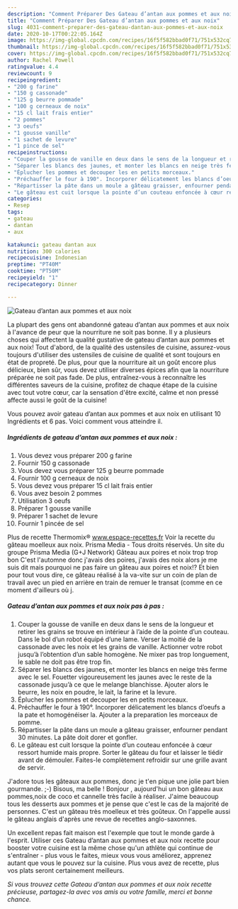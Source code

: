 ```yaml
---
description: "Comment Préparer Des Gateau d’antan aux pommes et aux noix"
title: "Comment Préparer Des Gateau d’antan aux pommes et aux noix"
slug: 4031-comment-preparer-des-gateau-dantan-aux-pommes-et-aux-noix
date: 2020-10-17T00:22:05.164Z
image: https://img-global.cpcdn.com/recipes/16f5f582bbad0f71/751x532cq70/gateau-dantan-aux-pommes-et-aux-noix-photo-principale-de-la-recette.jpg
thumbnail: https://img-global.cpcdn.com/recipes/16f5f582bbad0f71/751x532cq70/gateau-dantan-aux-pommes-et-aux-noix-photo-principale-de-la-recette.jpg
cover: https://img-global.cpcdn.com/recipes/16f5f582bbad0f71/751x532cq70/gateau-dantan-aux-pommes-et-aux-noix-photo-principale-de-la-recette.jpg
author: Rachel Powell
ratingvalue: 4.4
reviewcount: 9
recipeingredient:
- "200 g farine"
- "150 g cassonade"
- "125 g beurre pommade"
- "100 g cerneaux de noix"
- "15 cl lait frais entier"
- "2 pommes"
- "3 oeufs"
- "1 gousse vanille"
- "1 sachet de levure"
- "1 pince de sel"
recipeinstructions:
- "Couper la gousse de vanille en deux dans le sens de la longueur et retirer les grains se trouve en intérieur à l’aide de la pointe d’un couteau. Dans le bol d’un robot équipé d’une lame. Verser la moitié de la cassonade avec les noix et les grains de vanille. Actionner votre robot jusqu’à l’obtention d’un sable homogène. Ne mixer pas trop longuement, le sable ne doit pas être trop fin."
- "Séparer les blancs des jaunes, et monter les blancs en neige très ferme avec le sel. Fouetter vigoureusement les jaunes avec le reste de la cassonade jusqu’à ce que le melange blanchisse. Ajouter alors le beurre, les noix en poudre, le lait, la farine et la levure."
- "Éplucher les pommes et decouper les en petits morceaux."
- "Préchauffer le four à 190°. Incorporer délicatement les blancs d’oeufs a la pate et homogénéiser la. Ajouter a la preparation les morceaux de pomme."
- "Répartisser la pâte dans un moule a gâteau graisser, enfourner pendant 30 minutes. La pâte doit dorer et gonfler."
- "Le gâteau est cuit lorsque la pointe d’un couteau enfoncée à cœur ressort humide mais propre. Sorter le gâteau du four et laisser le tiédir avant de démouler. Faites-le complètement refroidir sur une grille avant de servir."
categories:
- Resep
tags:
- gateau
- dantan
- aux

katakunci: gateau dantan aux 
nutrition: 300 calories
recipecuisine: Indonesian
preptime: "PT40M"
cooktime: "PT50M"
recipeyield: "1"
recipecategory: Dinner

---
```



![Gateau d’antan aux pommes et aux noix](https://img-global.cpcdn.com/recipes/16f5f582bbad0f71/751x532cq70/gateau-dantan-aux-pommes-et-aux-noix-photo-principale-de-la-recette.jpg)

La plupart des gens ont abandonné gateau d’antan aux pommes et aux noix à l'avance de peur que la nourriture ne soit pas bonne. Il y a plusieurs choses qui affectent la qualité gustative de gateau d’antan aux pommes et aux noix! Tout d'abord, de la qualité des ustensiles de cuisine, assurez-vous toujours d'utiliser des ustensiles de cuisine de qualité et sont toujours en état de propreté. De plus, pour que la nourriture ait un goût encore plus délicieux, bien sûr, vous devez utiliser diverses épices afin que la nourriture préparée ne soit pas fade. De plus, entraînez-vous à reconnaître les différentes saveurs de la cuisine, profitez de chaque étape de la cuisine avec tout votre cœur, car la sensation d'être excité, calme et non pressé affecte aussi le goût de la cuisine!

<!--inarticleads1-->

Vous pouvez avoir gateau d’antan aux pommes et aux noix en utilisant 10 Ingrédients et 6 pas. Voici comment vous atteindre il.

##### Ingrédients de gateau d’antan aux pommes et aux noix :

1. Vous devez vous préparer 200 g farine
1. Fournir 150 g cassonade
1. Vous devez vous préparer 125 g beurre pommade
1. Fournir 100 g cerneaux de noix
1. Vous devez vous préparer 15 cl lait frais entier
1. Vous avez besoin 2 pommes
1. Utilisation 3 oeufs
1. Préparer 1 gousse vanille
1. Préparer 1 sachet de levure
1. Fournir 1 pincée de sel


Plus de recette Thermomix® www.espace-recettes.fr Voir la recette du gâteau moelleux aux noix. Prisma Media - Tous droits réservés. Un site du groupe Prisma Media (G+J Network) Gâteau aux poires et noix trop trop bon C&#39;est l&#39;automne donc j&#39;avais des poires, j&#39;avais des noix alors je me suis dit mais pourquoi ne pas faire un gâteau aux poires et noix!? Et bien pour tout vous dire, ce gâteau réalisé à la va-vite sur un coin de plan de travail avec un pied en arrière en train de remuer le transat (comme en ce moment d&#39;ailleurs où j. 

<!--inarticleads2-->

##### Gateau d’antan aux pommes et aux noix pas à pas :

1. Couper la gousse de vanille en deux dans le sens de la longueur et retirer les grains se trouve en intérieur à l’aide de la pointe d’un couteau. Dans le bol d’un robot équipé d’une lame. Verser la moitié de la cassonade avec les noix et les grains de vanille. Actionner votre robot jusqu’à l’obtention d’un sable homogène. Ne mixer pas trop longuement, le sable ne doit pas être trop fin.
1. Séparer les blancs des jaunes, et monter les blancs en neige très ferme avec le sel. Fouetter vigoureusement les jaunes avec le reste de la cassonade jusqu’à ce que le melange blanchisse. Ajouter alors le beurre, les noix en poudre, le lait, la farine et la levure.
1. Éplucher les pommes et decouper les en petits morceaux.
1. Préchauffer le four à 190°. Incorporer délicatement les blancs d’oeufs a la pate et homogénéiser la. Ajouter a la preparation les morceaux de pomme.
1. Répartisser la pâte dans un moule a gâteau graisser, enfourner pendant 30 minutes. La pâte doit dorer et gonfler.
1. Le gâteau est cuit lorsque la pointe d’un couteau enfoncée à cœur ressort humide mais propre. Sorter le gâteau du four et laisser le tiédir avant de démouler. Faites-le complètement refroidir sur une grille avant de servir.


J&#39;adore tous les gâteaux aux pommes, donc je t&#39;en pique une jolie part bien gourmande. ;-) Bisous, ma belle ! Bonjour , aujourd&#39;hui un bon gâteau aux pommes,noix de coco et cannelle très facile à réaliser. J&#39;aime beaucoup tous les desserts aux pommes et je pense que c&#39;est le cas de la majorité de personnes. C&#39;est un gâteau très moelleux et très goûteux. On l&#39;appelle aussi le gâteau anglais d&#39;après une revue de recettes anglo-saxonnes. 

<!--inarticleads1-->

<p>
Un excellent repas fait maison est l'exemple que tout le monde garde à l'esprit. Utiliser ces Gateau d’antan aux pommes et aux noix recette pour booster votre cuisine est la même chose qu'un athlète qui continue de s'entraîner - plus vous le faites, mieux vous vous améliorez, apprenez autant que vous le pouvez sur la cuisine. Plus vous avez de recette, plus vos plats seront certainement meilleurs.
</p>

<p>
<i>Si vous trouvez cette Gateau d’antan aux pommes et aux noix recette précieuse, partagez-la avec vos amis ou votre famille, merci et bonne chance.</i>
</p>
